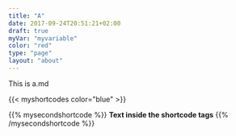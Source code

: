 ```yaml
---
title: "A"
date: 2017-09-24T20:51:21+02:00
draft: true
myVar: "myvariable"
color: "red"
type: "page"
layout: "about"
---
```


This is  a.md

{{< myshortcodes color="blue" >}}


{{% mysecondshortcode %}}
**Text inside the shortcode tags**
{{% /mysecondshortcode %}}